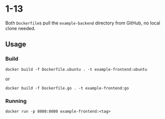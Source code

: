 # 1-13

Both `Dockerfile`s pull the `example-backend` directory from GitHub, no local clone needed.

## Usage

### Build

```
docker build -f Dockerfile.ubuntu . -t example-frontend:ubuntu
```

or

```
docker build -f Dockerfile.go . -t example-frontend:go
```

### Running

```
docker run -p 8080:8080 example-frontend:<tag>
```
